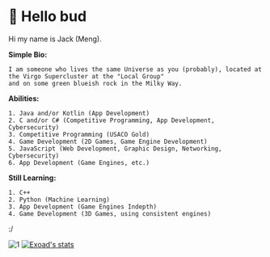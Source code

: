 # 🍵 Hello bud

Hi my name is Jack (Meng).

**Simple Bio:**
```
I am someone who lives the same Universe as you (probably), located at the Virgo Supercluster at the "Local Group" 
and on some green blueish rock in the Milky Way.
```
**Abilities:**
```
1. Java and/or Kotlin (App Development)
2. C and/or C# (Competitive Programming, App Development, Cybersecurity)
3. Competitive Programming (USACO Gold)
4. Game Development (2D Games, Game Engine Development)
5. JavaScript (Web Development, Graphic Design, Networking, Cybersecurity)
6. App Development (Game Engines, etc.)
```
**Still Learning:**
```
1. C++
2. Python (Machine Learning)
3. App Development (Game Engines Indepth)
4. Game Development (3D Games, using consistent engines)
```


:/

![1](https://github-readme-stats.vercel.app/api/top-langs/?username=exoad&theme=calm)
[![Exoad's stats](https://github-readme-stats.vercel.app/api?username=exoad&theme=calm)](https://github.com/anuraghazra/github-readme-stats)


